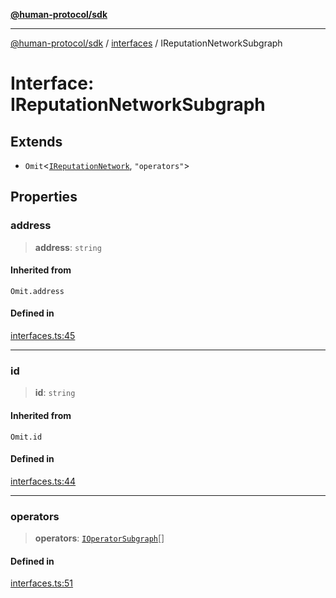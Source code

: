 [**@human-protocol/sdk**](../../README.md)

***

[@human-protocol/sdk](../../modules.md) / [interfaces](../README.md) / IReputationNetworkSubgraph

# Interface: IReputationNetworkSubgraph

## Extends

- `Omit`\<[`IReputationNetwork`](IReputationNetwork.md), `"operators"`\>

## Properties

### address

> **address**: `string`

#### Inherited from

`Omit.address`

#### Defined in

[interfaces.ts:45](https://github.com/humanprotocol/human-protocol/blob/d09ba07adfea005abceaa4b9fc19ef8d97dfa6cc/packages/sdk/typescript/human-protocol-sdk/src/interfaces.ts#L45)

***

### id

> **id**: `string`

#### Inherited from

`Omit.id`

#### Defined in

[interfaces.ts:44](https://github.com/humanprotocol/human-protocol/blob/d09ba07adfea005abceaa4b9fc19ef8d97dfa6cc/packages/sdk/typescript/human-protocol-sdk/src/interfaces.ts#L44)

***

### operators

> **operators**: [`IOperatorSubgraph`](IOperatorSubgraph.md)[]

#### Defined in

[interfaces.ts:51](https://github.com/humanprotocol/human-protocol/blob/d09ba07adfea005abceaa4b9fc19ef8d97dfa6cc/packages/sdk/typescript/human-protocol-sdk/src/interfaces.ts#L51)
